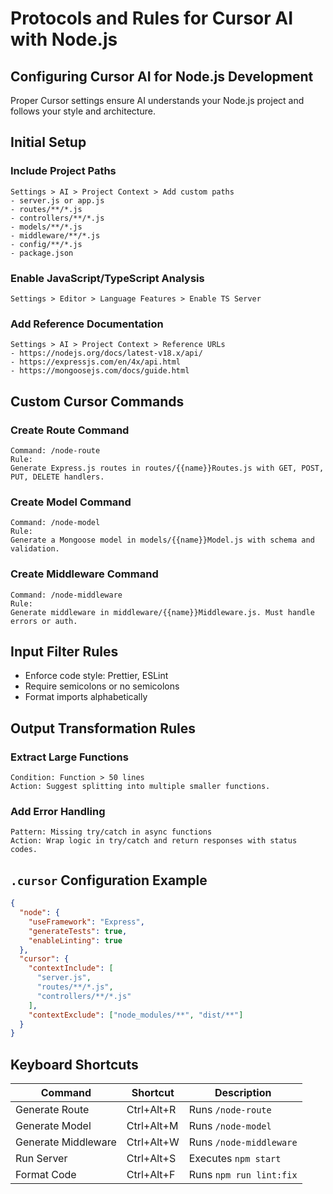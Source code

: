 # Protocols and Rules for Cursor AI with Node.js

## Configuring Cursor AI for Node.js Development

Proper Cursor settings ensure AI understands your Node.js project and follows your style and architecture.

## Initial Setup

### Include Project Paths
```
Settings > AI > Project Context > Add custom paths
- server.js or app.js
- routes/**/*.js
- controllers/**/*.js
- models/**/*.js
- middleware/**/*.js
- config/**/*.js
- package.json
```

### Enable JavaScript/TypeScript Analysis
```
Settings > Editor > Language Features > Enable TS Server
```

### Add Reference Documentation
```
Settings > AI > Project Context > Reference URLs
- https://nodejs.org/docs/latest-v18.x/api/
- https://expressjs.com/en/4x/api.html
- https://mongoosejs.com/docs/guide.html
```

## Custom Cursor Commands

### Create Route Command
```
Command: /node-route
Rule:
Generate Express.js routes in routes/{{name}}Routes.js with GET, POST, PUT, DELETE handlers.
```

### Create Model Command
```
Command: /node-model
Rule:
Generate a Mongoose model in models/{{name}}Model.js with schema and validation.
```

### Create Middleware Command
```
Command: /node-middleware
Rule:
Generate middleware in middleware/{{name}}Middleware.js. Must handle errors or auth.
```

## Input Filter Rules

- Enforce code style: Prettier, ESLint
- Require semicolons or no semicolons
- Format imports alphabetically

## Output Transformation Rules

### Extract Large Functions
```
Condition: Function > 50 lines
Action: Suggest splitting into multiple smaller functions.
```

### Add Error Handling
```
Pattern: Missing try/catch in async functions
Action: Wrap logic in try/catch and return responses with status codes.
```

## `.cursor` Configuration Example
```json
{
  "node": {
    "useFramework": "Express",
    "generateTests": true,
    "enableLinting": true
  },
  "cursor": {
    "contextInclude": [
      "server.js",
      "routes/**/*.js",
      "controllers/**/*.js"
    ],
    "contextExclude": ["node_modules/**", "dist/**"]
  }
}
```

## Keyboard Shortcuts

| Command                | Shortcut     | Description                          |
|------------------------|--------------|--------------------------------------|
| Generate Route         | Ctrl+Alt+R   | Runs `/node-route`                   |
| Generate Model         | Ctrl+Alt+M   | Runs `/node-model`                   |
| Generate Middleware    | Ctrl+Alt+W   | Runs `/node-middleware`              |
| Run Server             | Ctrl+Alt+S   | Executes `npm start`                 |
| Format Code            | Ctrl+Alt+F   | Runs `npm run lint:fix`              |
